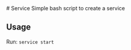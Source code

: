 <snippet>
  <content>
# Service
Simple bash script to create a service

## Usage
Run: `service start`
